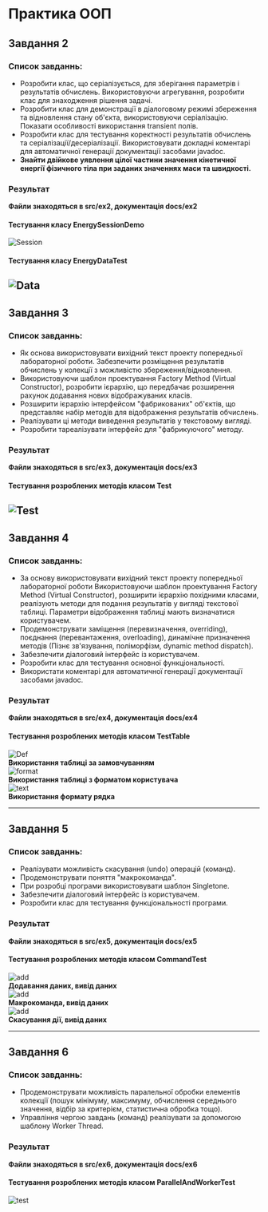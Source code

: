 # Практика ООП
## Завдання 2
### Список завданнь:
- Розробити клас, що серіалізується, для зберігання параметрів і результатів обчислень. Використовуючи агрегування, розробити клас для знаходження рішення задачі. 
- Розробити клас для демонстрації в діалоговому режимі збереження та відновлення стану об'єкта, використовуючи серіалізацію. Показати особливості використання transient полів. 
- Розробити клас для тестування коректності результатів обчислень та серіалізації/десеріалізації. Використовувати докладні коментарі для автоматичної генерації документації засобами javadoc.
- <b>Знайти двійкове уявлення цілої частини значення кінетичної енергії
фізичного тіла при заданих значеннях маси та швидкості.</b>

### Результат
<b>Файли знаходяться в src/ex2, документація docs/ex2</b>

#### Тестування класу EnergySessionDemo
![Session](images/ex2/TestSessionEx2.png)
#### Тестування класу EnergyDataTest
![Data](images/ex2/TestEx2.png)
----
## Завдання 3
### Список завданнь:
- Як основа використовувати вихідний текст проекту попередньої лабораторної роботи. Забезпечити розміщення результатів обчислень у колекції з можливістю збереження/відновлення.
- Використовуючи шаблон проектування Factory Method (Virtual Constructor), розробити ієрархію, що передбачає розширення рахунок додавання нових відображуваних класів.
- Розширити ієрархію інтерфейсом "фабрикованих" об'єктів, що представляє набір методів для відображення результатів обчислень.
- Реалізувати ці методи виведення результатів у текстовому вигляді.
- Розробити тареалізувати інтерфейс для "фабрикуючого" методу.

### Результат
<b>Файли знаходяться в src/ex3, документація docs/ex3</b>

#### Тестування розроблених методів класом Test
![Test](images/ex3/TestEx3.png)
----
## Завдання 4
### Список завданнь:
- За основу використовувати вихідний текст проекту попередньої лабораторної роботи Використовуючи шаблон проектування Factory Method (Virtual Constructor), розширити ієрархію похідними класами, реалізують методи для подання результатів у вигляді текстової таблиці. Параметри відображення таблиці мають визначатися користувачем.
- Продемонструвати заміщення (перевизначення, overriding), поєднання (перевантаження, overloading), динамічне призначення методів (Пізнє зв'язування, поліморфізм, dynamic method dispatch).
- Забезпечити діалоговий інтерфейс із користувачем.
- Розробити клас для тестування основної функціональності.
- Використати коментарі для автоматичної генерації документації засобами javadoc.

### Результат
<b>Файли знаходяться в src/ex4, документація docs/ex4</b>

#### Тестування розроблених методів класом TestTable
![Def](images/ex4/TestTableDef.png)<br>
<b>Використання таблиці за замовчуванням</b><br>
![format](images/ex4/TestTableForm.png)<br>
<b>Використання таблиці з форматом користувача</b><br>
![text](images/ex4/TestTableText.png)<br>
<b>Використання формату рядка</b><br>

----
## Завдання 5
### Список завданнь:
- Реалізувати можливість скасування (undo) операцій (команд).
- Продемонструвати поняття "макрокоманда".
- При розробці програми використовувати шаблон Singletone.
- Забезпечити діалоговий інтерфейс із користувачем.
- Розробити клас для тестування функціональності програми.
### Результат
<b>Файли знаходяться в src/ex5, документація docs/ex5</b>

#### Тестування розроблених методів класом CommandTest
![add](images/ex5/TestEx5Add.png)<br>
<b>Додавання даних, вивід даних</b><br>
![add](images/ex5/TestEx5Macro.png)<br>
<b>Макрокоманда, вивід даних</b><br>
![add](images/ex5/TestEx5Undo.png)<br>
<b>Скасування дії, вивід даних</b><br>

----
## Завдання 6
### Список завданнь:
- Продемонструвати можливість паралельної обробки елементів колекції (пошук мінімуму, максимуму, обчислення середнього значення, відбір за критерієм, статистична обробка тощо).
- Управління чергою завдань (команд) реалізувати за допомогою шаблону Worker Thread.
### Результат
<b>Файли знаходяться в src/ex6, документація docs/ex6</b>

#### Тестування розроблених методів класом ParallelAndWorkerTest
![test](images/ex6/TestEx6.png)